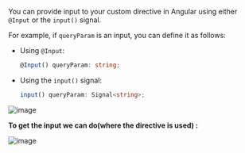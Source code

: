 You can provide input to your custom directive in Angular using either `@Input` or the `input()` signal. 

For example, if `queryParam` is an input, you can define it as follows:

- Using `@Input`:
  ```typescript
  @Input() queryParam: string;
  ```

- Using the `input()` signal:
  ```typescript
  input() queryParam: Signal<string>;
  ``` 

![image](https://github.com/user-attachments/assets/d036b5c6-724d-4f64-9e27-afdbcd225ed8)


**To get the input we can do(where the directive is used) :**


![image](https://github.com/user-attachments/assets/75811d66-a554-460f-9b92-ec1731233c49)
